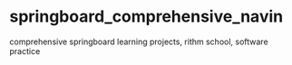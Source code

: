 # springboard_comprehensive_navin
comprehensive springboard learning projects, rithm school, software practice
